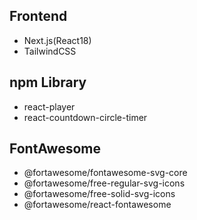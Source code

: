 ## Frontend

- Next.js(React18)
- TailwindCSS

## npm Library

- react-player
- react-countdown-circle-timer

## FontAwesome

- @fortawesome/fontawesome-svg-core
- @fortawesome/free-regular-svg-icons
- @fortawesome/free-solid-svg-icons
- @fortawesome/react-fontawesome
